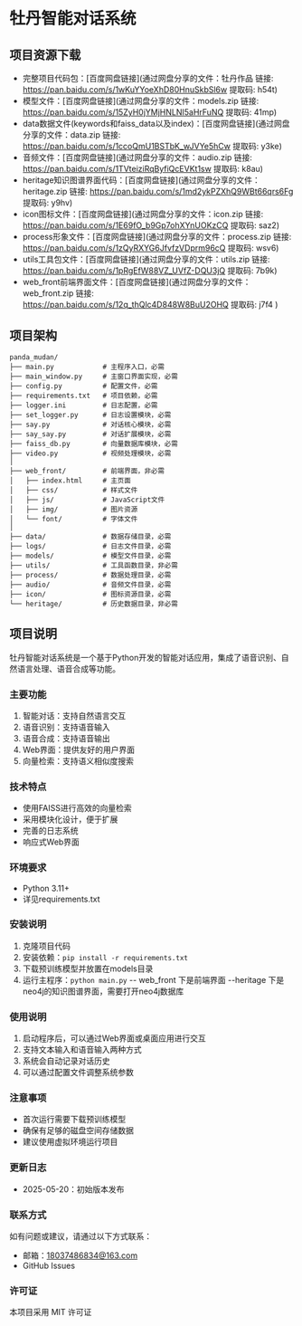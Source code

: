 # 牡丹智能对话系统

## 项目资源下载
- 完整项目代码包：[百度网盘链接](通过网盘分享的文件：牡丹作品 链接: https://pan.baidu.com/s/1wKuYYoeXhD80HnuSkbSl6w 提取码: h54t)
- 模型文件：[百度网盘链接](通过网盘分享的文件：models.zip 链接: https://pan.baidu.com/s/15ZyH0jYMjHNLNI5aHrFuNQ 提取码: 41mp)
- data数据文件(keywords和faiss_data以及index)：[百度网盘链接](通过网盘分享的文件：data.zip 链接: https://pan.baidu.com/s/1ccoQmU1BSTbK_wJVYe5hCw 提取码: y3ke)
- 音频文件：[百度网盘链接](通过网盘分享的文件：audio.zip 链接: https://pan.baidu.com/s/1TVteiziRqByfiQcEVKt1sw 提取码: k8au)
- heritage知识图谱界面代码：[百度网盘链接](通过网盘分享的文件：heritage.zip 链接: https://pan.baidu.com/s/1md2ykPZXhQ9WBt66qrs6Fg 提取码: y9hv)
- icon图标文件：[百度网盘链接](通过网盘分享的文件：icon.zip 链接: https://pan.baidu.com/s/1E69fO_b9Gp7ohXYnUOKzCQ 提取码: saz2)
- process形象文件：[百度网盘链接](通过网盘分享的文件：process.zip 链接: https://pan.baidu.com/s/1zQyRXYG6JfvfzVDprm96cQ 提取码: wsv6)
- utils工具包文件：[百度网盘链接](通过网盘分享的文件：utils.zip 链接: https://pan.baidu.com/s/1pRgEfW88VZ_UVfZ-DQU3jQ 提取码: 7b9k)
- web_front前端界面文件：[百度网盘链接](通过网盘分享的文件：web_front.zip 链接: https://pan.baidu.com/s/12q_thQlc4D848W8BuU2OHQ 提取码: j7f4 )


## 项目架构
```
panda_mudan/
├── main.py            # 主程序入口，必需
├── main_window.py     # 主窗口界面实现，必需
├── config.py          # 配置文件，必需
├── requirements.txt   # 项目依赖，必需
├── logger.ini         # 日志配置，必需
├── set_logger.py      # 日志设置模块，必需
├── say.py             # 对话核心模块，必需
├── say_say.py         # 对话扩展模块，必需
├── faiss_db.py        # 向量数据库模块，必需
├── video.py           # 视频处理模块，必需
│
├── web_front/         # 前端界面，非必需
│   ├── index.html     # 主页面
│   ├── css/           # 样式文件
│   ├── js/            # JavaScript文件
│   ├── img/           # 图片资源
│   └── font/          # 字体文件
│
├── data/              # 数据存储目录，必需
├── logs/              # 日志文件目录，必需
├── models/            # 模型文件目录，必需
├── utils/             # 工具函数目录，非必需
├── process/           # 数据处理目录，必需
├── audio/             # 音频文件目录，必需
├── icon/              # 图标资源目录，必需
└── heritage/          # 历史数据目录，非必需
```

## 项目说明
牡丹智能对话系统是一个基于Python开发的智能对话应用，集成了语音识别、自然语言处理、语音合成等功能。

### 主要功能
1. 智能对话：支持自然语言交互
2. 语音识别：支持语音输入
3. 语音合成：支持语音输出
4. Web界面：提供友好的用户界面
5. 向量检索：支持语义相似度搜索

### 技术特点
- 使用FAISS进行高效的向量检索
- 采用模块化设计，便于扩展
- 完善的日志系统
- 响应式Web界面

### 环境要求
- Python 3.11+
- 详见requirements.txt

### 安装说明
1. 克隆项目代码
2. 安装依赖：`pip install -r requirements.txt`
3. 下载预训练模型并放置在models目录
4. 运行主程序：`python main.py`
-- web_front 下是前端界面
--heritage 下是neo4j的知识图谱界面，需要打开neo4j数据库

### 使用说明
1. 启动程序后，可以通过Web界面或桌面应用进行交互
2. 支持文本输入和语音输入两种方式
3. 系统会自动记录对话历史
4. 可以通过配置文件调整系统参数

### 注意事项
- 首次运行需要下载预训练模型
- 确保有足够的磁盘空间存储数据
- 建议使用虚拟环境运行项目

### 更新日志
- 2025-05-20：初始版本发布

### 联系方式
如有问题或建议，请通过以下方式联系：
- 邮箱：18037486834@163.com
- GitHub Issues

### 许可证
本项目采用 MIT 许可证
